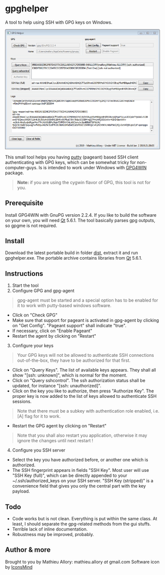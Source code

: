 # gpghelper
A tool to help using SSH with GPG keys on Windows.

![screenshot of gpghelper](screenshot.png)

This small tool helps you having [putty](https://www.chiark.greenend.org.uk/~sgtatham/putty/) (pageant) based SSH client authenticating with GPG keys, which can be somewhat tricky for non-computer-guys.
Is is intended to work under Windows with [GPG4WIN](http://www.gpg4win.com) package.
> **Note:** if you are using the cygwin flavor of GPG, this tool is not for you.

## Prerequisite
Install GPG4WIN with GnuPG version 2.2.4.
If you like to build the software on your own, you will need [Qt](https://www.qt.io/) 5.6.1.
The tool basically parses gpg outputs, so gpgme is not required.

## Install
Download the latest portable build in folder [dist](dist/), extract it and run gpghelper.exe.
The portable archive contains libraries from [Qt](https://www.qt.io/) 5.6.1.

## Instructions
1. Start the tool
2. Configure GPG and gpg-agent
> gpg-agent must be started and a special option has to be enabled for it to work with putty-based windows software.
* Click on "Check GPG"
* Make sure that support for pageant is activated in gpg-agent by clicking on "Get Config". "Pageant support" shall indicate "true".
* If necessary, click on "Enable Pageant"
* Restart the agent by clicking on "Restart"

3. Configure your keys
>Your GPG keys will not be allowed to authenticate SSH connections out-of-the-box, they have to be authorized for that first.
* Click on "Query Keys". The list of available keys appears. They shall all show "[ssh: unknown]", which is normal for the moment.
* Click on "Query sshcontrol". The ssh authorization status shall be updated, for instance "[ssh: unauthorized]".
* Click on the key you like to authorize, then press "Authorize Key". The proper key is now added to the list of keys allowed to authenticate SSH sessions.
>Note that there must be a subkey with authentication role enabled, i.e. [A] flag for it to work.
* Restart the GPG agent by clicking on "Restart"
>Note that you shall also restart you application, otherwise it may ignore the changes until next restart !

4. Configure you SSH server
* Select the key you have authorized before, or another one which is authorized.
* The SSH fingerprint appears in fields "SSH Key". Most user will use "SSH Key (full)", which can be directly appended to your ~/.ssh/authorized_keys on your SSH server. "SSH Key (stripped)" is a convenience field that gives you only the central part with the key payload.

## Todo
* Code works but is not clean. Everything is put within the same class. At least, I should separate the gpg-related methods from the gui stuffs.
* Terrible lack of inline documentation.
* Robustness may be improved, probably.

## Author & more
Brought to you by Mathieu Allory: mathieu.allory _at_ gmail.com
Software icon by [IconsMind](http://www.iconsmind.com)